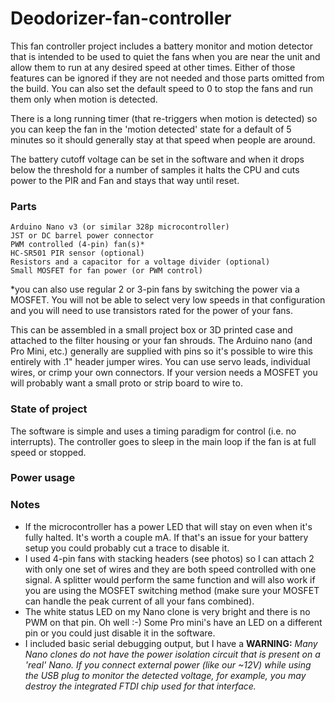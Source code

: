 # Deodorizer-fan-controller
This fan controller project includes a battery monitor and motion detector that is intended to be used to quiet the fans when you are near the unit and allow them to run at any desired speed at other times. Either of those features can be ignored if they are not needed and those parts omitted from the build. You can also set the default speed to 0 to stop the fans and run them only when motion is detected.

There is a long running timer (that re-triggers when motion is detected) so you can keep the fan in the 'motion detected' state for a default of 5 minutes so it should generally stay at that speed when people are around.

The battery cutoff voltage can be set in the software and when it drops below the threshold for a number of samples it halts the CPU and cuts power to the PIR and Fan and stays that way until reset.

### Parts
	Arduino Nano v3 (or similar 328p microcontroller)
	JST or DC barrel power connector
	PWM controlled (4-pin) fan(s)*
	HC-SR501 PIR sensor (optional)
	Resistors and a capacitor for a voltage divider (optional)
	Small MOSFET for fan power (or PWM control)

*you can also use regular 2 or 3-pin fans by switching the power via a MOSFET. You will not be able to select very low speeds in that configuration and you will need to use transistors rated for the power of your fans.

This can be assembled in a small project box or 3D printed case and attached to the filter housing or your fan shrouds. The Arduino nano (and Pro Mini, etc.) generally are supplied with pins so it's possible to wire this entirely with .1" header jumper wires. You can use servo leads, individual wires, or crimp your own connectors. If your version needs a MOSFET you will probably want a small proto or strip board to wire to.

### State of project
The software is simple and uses a timing paradigm for control (i.e. no interrupts). The controller goes to sleep in the main loop if the fan is at full speed or stopped.

### Power usage

### Notes
 * If the microcontroller has a power LED that will stay on even when it's fully halted. It's worth a couple mA. If that's an issue for your battery setup you could probably cut a trace to disable it.
 * I used 4-pin fans with stacking headers (see photos) so I can attach 2 with only one set of wires and they are both speed controlled with one signal. A splitter would perform the same function and will also work if you are using the MOSFET switching method (make sure your MOSFET can handle the peak current of all your fans combined).
 * The white status LED on my Nano clone is very bright and there is no PWM on that pin. Oh well :-) Some Pro mini's have an LED on a different pin or you could just disable it in the software.
 * I included basic serial debugging output, but I have a **WARNING:** *Many Nano clones do not have the power isolation circuit that is present on a 'real' Nano. If you connect external power (like our ~12V) while using the USB plug to monitor the detected voltage, for example, you may destroy the integrated FTDI chip used for that interface.*

